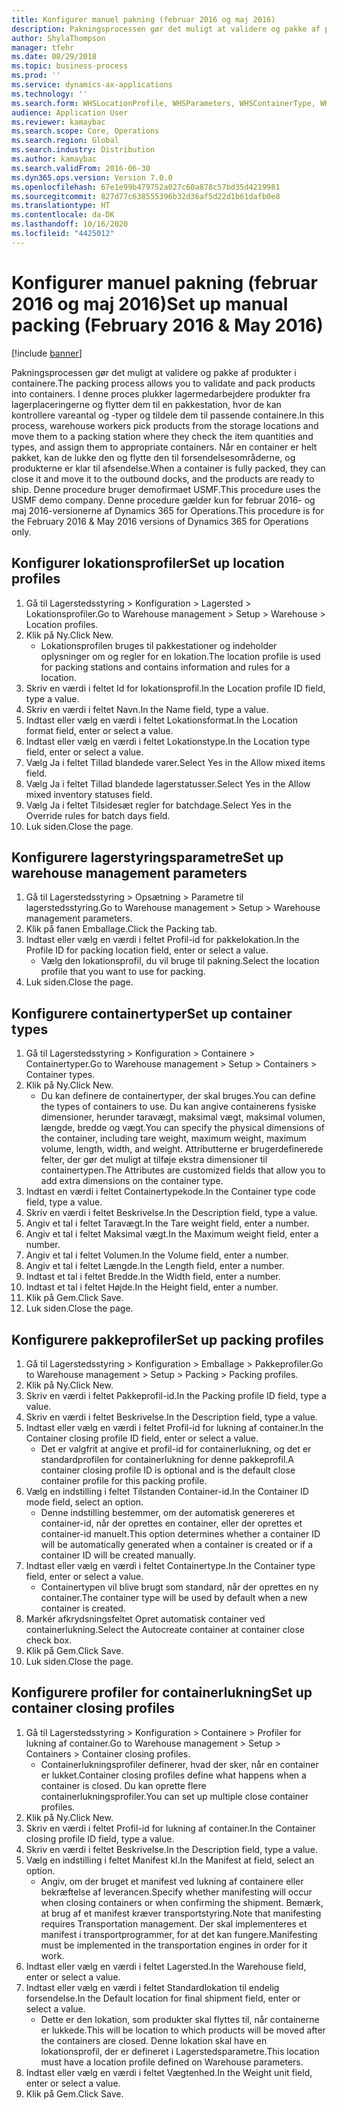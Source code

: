 ```yaml
---
title: Konfigurer manuel pakning (februar 2016 og maj 2016)
description: Pakningsprocessen gør det muligt at validere og pakke af produkter i containere.
author: ShylaThompson
manager: tfehr
ms.date: 08/29/2018
ms.topic: business-process
ms.prod: ''
ms.service: dynamics-ax-applications
ms.technology: ''
ms.search.form: WHSLocationProfile, WHSParameters, WHSContainerType, WHSPackProfile, WHSCloseContainerProfile, InventLocationIdLookup, UnitOfMeasureLookup
audience: Application User
ms.reviewer: kamaybac
ms.search.scope: Core, Operations
ms.search.region: Global
ms.search.industry: Distribution
ms.author: kamaybac
ms.search.validFrom: 2016-06-30
ms.dyn365.ops.version: Version 7.0.0
ms.openlocfilehash: 67e1e99b479752a027c60a878c57bd35d4219981
ms.sourcegitcommit: 827d77c638555396b32d36af5d22d1b61dafb0e8
ms.translationtype: HT
ms.contentlocale: da-DK
ms.lasthandoff: 10/16/2020
ms.locfileid: "4425012"
---
```

# <a name="set-up-manual-packing-february-2016--may-2016"></a><span data-ttu-id="9b09a-103">Konfigurer manuel pakning (februar 2016 og maj 2016)</span><span class="sxs-lookup"><span data-stu-id="9b09a-103">Set up manual packing (February 2016 & May 2016)</span></span>

[!include [banner](../../includes/banner.md)]

<span data-ttu-id="9b09a-104">Pakningsprocessen gør det muligt at validere og pakke af produkter i containere.</span><span class="sxs-lookup"><span data-stu-id="9b09a-104">The packing process allows you to validate and pack products into containers.</span></span> <span data-ttu-id="9b09a-105">I denne proces plukker lagermedarbejdere produkter fra lagerplaceringerne og flytter dem til en pakkestation, hvor de kan kontrollere vareantal og -typer og tildele dem til passende containere.</span><span class="sxs-lookup"><span data-stu-id="9b09a-105">In this process, warehouse workers pick products from the storage locations and move them to a packing station where they check the item quantities and types, and assign them to appropriate containers.</span></span> <span data-ttu-id="9b09a-106">Når en container er helt pakket, kan de lukke den og flytte den til forsendelsesområderne, og produkterne er klar til afsendelse.</span><span class="sxs-lookup"><span data-stu-id="9b09a-106">When a container is fully packed, they can close it and move it to the outbound docks, and the products are ready to ship.</span></span> <span data-ttu-id="9b09a-107">Denne procedure bruger demofirmaet USMF.</span><span class="sxs-lookup"><span data-stu-id="9b09a-107">This procedure uses the USMF demo company.</span></span> <span data-ttu-id="9b09a-108">Denne procedure gælder kun for februar 2016- og maj 2016-versionerne af Dynamics 365 for Operations.</span><span class="sxs-lookup"><span data-stu-id="9b09a-108">This procedure is for the February 2016 & May 2016 versions of Dynamics 365 for Operations only.</span></span>


## <a name="set-up-location-profiles"></a><span data-ttu-id="9b09a-109">Konfigurer lokationsprofiler</span><span class="sxs-lookup"><span data-stu-id="9b09a-109">Set up location profiles</span></span>
1. <span data-ttu-id="9b09a-110">Gå til Lagerstedsstyring > Konfiguration > Lagersted > Lokationsprofiler.</span><span class="sxs-lookup"><span data-stu-id="9b09a-110">Go to Warehouse management > Setup > Warehouse > Location profiles.</span></span>
2. <span data-ttu-id="9b09a-111">Klik på Ny.</span><span class="sxs-lookup"><span data-stu-id="9b09a-111">Click New.</span></span>
    * <span data-ttu-id="9b09a-112">Lokationsprofilen bruges til pakkestationer og indeholder oplysninger om og regler for en lokation.</span><span class="sxs-lookup"><span data-stu-id="9b09a-112">The location profile is used for packing stations and contains information and rules for a location.</span></span>  
3. <span data-ttu-id="9b09a-113">Skriv en værdi i feltet Id for lokationsprofil.</span><span class="sxs-lookup"><span data-stu-id="9b09a-113">In the Location profile ID field, type a value.</span></span>
4. <span data-ttu-id="9b09a-114">Skriv en værdi i feltet Navn.</span><span class="sxs-lookup"><span data-stu-id="9b09a-114">In the Name field, type a value.</span></span>
5. <span data-ttu-id="9b09a-115">Indtast eller vælg en værdi i feltet Lokationsformat.</span><span class="sxs-lookup"><span data-stu-id="9b09a-115">In the Location format field, enter or select a value.</span></span>
6. <span data-ttu-id="9b09a-116">Indtast eller vælg en værdi i feltet Lokationstype.</span><span class="sxs-lookup"><span data-stu-id="9b09a-116">In the Location type field, enter or select a value.</span></span>
7. <span data-ttu-id="9b09a-117">Vælg Ja i feltet Tillad blandede varer.</span><span class="sxs-lookup"><span data-stu-id="9b09a-117">Select Yes in the Allow mixed items field.</span></span>
8. <span data-ttu-id="9b09a-118">Vælg Ja i feltet Tillad blandede lagerstatusser.</span><span class="sxs-lookup"><span data-stu-id="9b09a-118">Select Yes in the Allow mixed  inventory statuses field.</span></span>
9. <span data-ttu-id="9b09a-119">Vælg Ja i feltet Tilsidesæt regler for batchdage.</span><span class="sxs-lookup"><span data-stu-id="9b09a-119">Select Yes in the Override rules for batch days field.</span></span>
10. <span data-ttu-id="9b09a-120">Luk siden.</span><span class="sxs-lookup"><span data-stu-id="9b09a-120">Close the page.</span></span>

## <a name="set-up-warehouse-management-parameters"></a><span data-ttu-id="9b09a-121">Konfigurere lagerstyringsparametre</span><span class="sxs-lookup"><span data-stu-id="9b09a-121">Set up warehouse management parameters</span></span> 
1. <span data-ttu-id="9b09a-122">Gå til Lagerstedsstyring > Opsætning > Parametre til lagerstedsstyring.</span><span class="sxs-lookup"><span data-stu-id="9b09a-122">Go to Warehouse management > Setup > Warehouse management parameters.</span></span>
2. <span data-ttu-id="9b09a-123">Klik på fanen Emballage.</span><span class="sxs-lookup"><span data-stu-id="9b09a-123">Click the Packing tab.</span></span>
3. <span data-ttu-id="9b09a-124">Indtast eller vælg en værdi i feltet Profil-id for pakkelokation.</span><span class="sxs-lookup"><span data-stu-id="9b09a-124">In the Profile ID for packing location field, enter or select a value.</span></span>
    * <span data-ttu-id="9b09a-125">Vælg den lokationsprofil, du vil bruge til pakning.</span><span class="sxs-lookup"><span data-stu-id="9b09a-125">Select the location profile that you want to use for packing.</span></span>  
4. <span data-ttu-id="9b09a-126">Luk siden.</span><span class="sxs-lookup"><span data-stu-id="9b09a-126">Close the page.</span></span>

## <a name="set-up-container-types"></a><span data-ttu-id="9b09a-127">Konfigurere containertyper</span><span class="sxs-lookup"><span data-stu-id="9b09a-127">Set up container types</span></span>
1. <span data-ttu-id="9b09a-128">Gå til Lagerstedsstyring > Konfiguration > Containere > Containertyper.</span><span class="sxs-lookup"><span data-stu-id="9b09a-128">Go to Warehouse management > Setup > Containers > Container types.</span></span>
2. <span data-ttu-id="9b09a-129">Klik på Ny.</span><span class="sxs-lookup"><span data-stu-id="9b09a-129">Click New.</span></span>
    * <span data-ttu-id="9b09a-130">Du kan definere de containertyper, der skal bruges.</span><span class="sxs-lookup"><span data-stu-id="9b09a-130">You can define the types of containers to use.</span></span> <span data-ttu-id="9b09a-131">Du kan angive containerens fysiske dimensioner, herunder taravægt, maksimal vægt, maksimal volumen, længde, bredde og vægt.</span><span class="sxs-lookup"><span data-stu-id="9b09a-131">You can specify the physical dimensions of the container, including tare weight, maximum weight, maximum volume, length, width, and weight.</span></span>  <span data-ttu-id="9b09a-132">Attributterne er brugerdefinerede felter, der gør det muligt at tilføje ekstra dimensioner til containertypen.</span><span class="sxs-lookup"><span data-stu-id="9b09a-132">The Attributes are customized fields that allow you to add extra dimensions on the container type.</span></span>     
3. <span data-ttu-id="9b09a-133">Indtast en værdi i feltet Containertypekode.</span><span class="sxs-lookup"><span data-stu-id="9b09a-133">In the Container type code field, type a value.</span></span>
4. <span data-ttu-id="9b09a-134">Skriv en værdi i feltet Beskrivelse.</span><span class="sxs-lookup"><span data-stu-id="9b09a-134">In the Description field, type a value.</span></span>
5. <span data-ttu-id="9b09a-135">Angiv et tal i feltet Taravægt.</span><span class="sxs-lookup"><span data-stu-id="9b09a-135">In the Tare weight field, enter a number.</span></span>
6. <span data-ttu-id="9b09a-136">Angiv et tal i feltet Maksimal vægt.</span><span class="sxs-lookup"><span data-stu-id="9b09a-136">In the Maximum weight field, enter a number.</span></span>
7. <span data-ttu-id="9b09a-137">Angiv et tal i feltet Volumen.</span><span class="sxs-lookup"><span data-stu-id="9b09a-137">In the Volume field, enter a number.</span></span>
8. <span data-ttu-id="9b09a-138">Angiv et tal i feltet Længde.</span><span class="sxs-lookup"><span data-stu-id="9b09a-138">In the Length field, enter a number.</span></span>
9. <span data-ttu-id="9b09a-139">Indtast et tal i feltet Bredde.</span><span class="sxs-lookup"><span data-stu-id="9b09a-139">In the Width field, enter a number.</span></span>
10. <span data-ttu-id="9b09a-140">Indtast et tal i feltet Højde.</span><span class="sxs-lookup"><span data-stu-id="9b09a-140">In the Height field, enter a number.</span></span>
11. <span data-ttu-id="9b09a-141">Klik på Gem.</span><span class="sxs-lookup"><span data-stu-id="9b09a-141">Click Save.</span></span>
12. <span data-ttu-id="9b09a-142">Luk siden.</span><span class="sxs-lookup"><span data-stu-id="9b09a-142">Close the page.</span></span>

## <a name="set-up-packing-profiles"></a><span data-ttu-id="9b09a-143">Konfigurere pakkeprofiler</span><span class="sxs-lookup"><span data-stu-id="9b09a-143">Set up packing profiles</span></span>
1. <span data-ttu-id="9b09a-144">Gå til Lagerstedsstyring > Konfiguration > Emballage > Pakkeprofiler.</span><span class="sxs-lookup"><span data-stu-id="9b09a-144">Go to Warehouse management > Setup > Packing > Packing profiles.</span></span>
2. <span data-ttu-id="9b09a-145">Klik på Ny.</span><span class="sxs-lookup"><span data-stu-id="9b09a-145">Click New.</span></span>
3. <span data-ttu-id="9b09a-146">Skriv en værdi i feltet Pakkeprofil-id.</span><span class="sxs-lookup"><span data-stu-id="9b09a-146">In the Packing profile ID field, type a value.</span></span>
4. <span data-ttu-id="9b09a-147">Skriv en værdi i feltet Beskrivelse.</span><span class="sxs-lookup"><span data-stu-id="9b09a-147">In the Description field, type a value.</span></span>
5. <span data-ttu-id="9b09a-148">Indtast eller vælg en værdi i feltet Profil-id for lukning af container.</span><span class="sxs-lookup"><span data-stu-id="9b09a-148">In the Container closing profile ID field, enter or select a value.</span></span>
    * <span data-ttu-id="9b09a-149">Det er valgfrit at angive et profil-id for containerlukning, og det er standardprofilen for containerlukning for denne pakkeprofil.</span><span class="sxs-lookup"><span data-stu-id="9b09a-149">A container closing profile ID is optional and is the default close container profile for this packing profile.</span></span>  
6. <span data-ttu-id="9b09a-150">Vælg en indstilling i feltet Tilstanden Container-id.</span><span class="sxs-lookup"><span data-stu-id="9b09a-150">In the Container ID mode field, select an option.</span></span>
    * <span data-ttu-id="9b09a-151">Denne indstilling bestemmer, om der automatisk genereres et container-id, når der oprettes en container, eller der oprettes et container-id manuelt.</span><span class="sxs-lookup"><span data-stu-id="9b09a-151">This option determines whether a container ID will be automatically generated when a container is created or if a container ID will be created manually.</span></span>  
7. <span data-ttu-id="9b09a-152">Indtast eller vælg en værdi i feltet Containertype.</span><span class="sxs-lookup"><span data-stu-id="9b09a-152">In the Container type field, enter or select a value.</span></span>
    * <span data-ttu-id="9b09a-153">Containertypen vil blive brugt som standard, når der oprettes en ny container.</span><span class="sxs-lookup"><span data-stu-id="9b09a-153">The container type will be used by default when a new container is created.</span></span>  
8. <span data-ttu-id="9b09a-154">Markér afkrydsningsfeltet Opret automatisk container ved containerlukning.</span><span class="sxs-lookup"><span data-stu-id="9b09a-154">Select the Autocreate container at container close check box.</span></span>
9. <span data-ttu-id="9b09a-155">Klik på Gem.</span><span class="sxs-lookup"><span data-stu-id="9b09a-155">Click Save.</span></span>
10. <span data-ttu-id="9b09a-156">Luk siden.</span><span class="sxs-lookup"><span data-stu-id="9b09a-156">Close the page.</span></span>

## <a name="set-up-container-closing-profiles"></a><span data-ttu-id="9b09a-157">Konfigurere profiler for containerlukning</span><span class="sxs-lookup"><span data-stu-id="9b09a-157">Set up container closing profiles</span></span>
1. <span data-ttu-id="9b09a-158">Gå til Lagerstedsstyring > Konfiguration > Containere > Profiler for lukning af container.</span><span class="sxs-lookup"><span data-stu-id="9b09a-158">Go to Warehouse management > Setup > Containers > Container closing profiles.</span></span>
    * <span data-ttu-id="9b09a-159">Containerlukningsprofiler definerer, hvad der sker, når en container er lukket.</span><span class="sxs-lookup"><span data-stu-id="9b09a-159">Container closing profiles define what happens when a container is closed.</span></span> <span data-ttu-id="9b09a-160">Du kan oprette flere containerlukningsprofiler.</span><span class="sxs-lookup"><span data-stu-id="9b09a-160">You can set up multiple close container profiles.</span></span>       
2. <span data-ttu-id="9b09a-161">Klik på Ny.</span><span class="sxs-lookup"><span data-stu-id="9b09a-161">Click New.</span></span>
3. <span data-ttu-id="9b09a-162">Skriv en værdi i feltet Profil-id for lukning af container.</span><span class="sxs-lookup"><span data-stu-id="9b09a-162">In the Container closing profile ID field, type a value.</span></span>
4. <span data-ttu-id="9b09a-163">Skriv en værdi i feltet Beskrivelse.</span><span class="sxs-lookup"><span data-stu-id="9b09a-163">In the Description field, type a value.</span></span>
5. <span data-ttu-id="9b09a-164">Vælg en indstilling i feltet Manifest kl.</span><span class="sxs-lookup"><span data-stu-id="9b09a-164">In the Manifest at field, select an option.</span></span>
    * <span data-ttu-id="9b09a-165">Angiv, om der bruget et manifest ved lukning af containere eller bekræftelse af leverancen.</span><span class="sxs-lookup"><span data-stu-id="9b09a-165">Specify whether manifesting will occur when closing containers or when confirming the shipment.</span></span> <span data-ttu-id="9b09a-166">Bemærk, at brug af et manifest kræver transportstyring.</span><span class="sxs-lookup"><span data-stu-id="9b09a-166">Note that manifesting requires Transportation management.</span></span> <span data-ttu-id="9b09a-167">Der skal implementeres et manifest i transportprogrammer, for at det kan fungere.</span><span class="sxs-lookup"><span data-stu-id="9b09a-167">Manifesting must be implemented in the transportation engines in order for it work.</span></span>  
6. <span data-ttu-id="9b09a-168">Indtast eller vælg en værdi i feltet Lagersted.</span><span class="sxs-lookup"><span data-stu-id="9b09a-168">In the Warehouse field, enter or select a value.</span></span>
7. <span data-ttu-id="9b09a-169">Indtast eller vælg en værdi i feltet Standardlokation til endelig forsendelse.</span><span class="sxs-lookup"><span data-stu-id="9b09a-169">In the Default location for final shipment field, enter or select a value.</span></span>
    * <span data-ttu-id="9b09a-170">Dette er den lokation, som produkter skal flyttes til, når containerne er lukkede.</span><span class="sxs-lookup"><span data-stu-id="9b09a-170">This will be location to which products will be moved after the containers are closed.</span></span> <span data-ttu-id="9b09a-171">Denne lokation skal have en lokationsprofil, der er defineret i Lagerstedsparametre.</span><span class="sxs-lookup"><span data-stu-id="9b09a-171">This location must have a location profile defined on Warehouse parameters.</span></span>  
8. <span data-ttu-id="9b09a-172">Indtast eller vælg en værdi i feltet Vægtenhed.</span><span class="sxs-lookup"><span data-stu-id="9b09a-172">In the Weight unit field, enter or select a value.</span></span>
9. <span data-ttu-id="9b09a-173">Klik på Gem.</span><span class="sxs-lookup"><span data-stu-id="9b09a-173">Click Save.</span></span>

